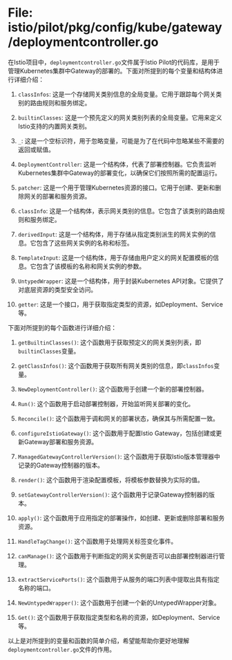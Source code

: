 # File: istio/pilot/pkg/config/kube/gateway/deploymentcontroller.go

在Istio项目中，`deploymentcontroller.go`文件属于Istio Pilot的代码库，是用于管理Kubernetes集群中Gateway的部署的。下面对所提到的每个变量和结构体进行详细介绍：

1. `classInfos`: 这是一个存储网关类别信息的全局变量。它用于跟踪每个网关类别的路由规则和服务绑定。

2. `builtinClasses`: 这是一个预先定义的网关类别列表的全局变量。它用来定义Istio支持的内置网关类别。

3. `_`: 这是一个空标识符，用于忽略变量，可能是为了在代码中忽略某些不需要的返回或赋值。

4. `DeploymentController`: 这是一个结构体，代表了部署控制器。它负责监听Kubernetes集群中Gateway的部署变化，以确保它们按照所需的配置运行。

5. `patcher`: 这是一个用于管理Kubernetes资源的接口。它用于创建、更新和删除网关的部署和服务资源。

6. `classInfo`: 这是一个结构体，表示网关类别的信息。它包含了该类别的路由规则和服务绑定。

7. `derivedInput`: 这是一个结构体，用于存储从指定类别派生的网关实例的信息。它包含了这些网关实例的名称和标签。

8. `TemplateInput`: 这是一个结构体，用于存储由用户定义的网关配置模板的信息。它包含了该模板的名称和网关实例的参数。

9. `UntypedWrapper`: 这是一个结构体，用于封装Kubernetes API对象。它提供了对底层资源的类型安全访问。

10. `getter`: 这是一个接口，用于获取指定类型的资源，如Deployment、Service等。

下面对所提到的每个函数进行详细介绍：

1. `getBuiltinClasses()`: 这个函数用于获取预定义的网关类别列表，即`builtinClasses`变量。

2. `getClassInfos()`: 这个函数用于获取所有网关类别的信息，即`classInfos`变量。

3. `NewDeploymentController()`: 这个函数用于创建一个新的部署控制器。

4. `Run()`: 这个函数用于启动部署控制器，开始监听网关部署的变化。

5. `Reconcile()`: 这个函数用于调和网关的部署状态，确保其与所需配置一致。

6. `configureIstioGateway()`: 这个函数用于配置Istio Gateway，包括创建或更新Gateway部署和服务资源。

7. `ManagedGatewayControllerVersion()`: 这个函数用于获取Istio版本管理器中记录的Gateway控制器的版本。

8. `render()`: 这个函数用于渲染配置模板，将模板参数替换为实际的值。

9. `setGatewayControllerVersion()`: 这个函数用于记录Gateway控制器的版本。

10. `apply()`: 这个函数用于应用指定的部署操作，如创建、更新或删除部署和服务资源。

11. `HandleTagChange()`: 这个函数用于处理网关标签变化事件。

12. `canManage()`: 这个函数用于判断指定的网关实例是否可以由部署控制器进行管理。

13. `extractServicePorts()`: 这个函数用于从服务的端口列表中提取出具有指定名称的端口。

14. `NewUntypedWrapper()`: 这个函数用于创建一个新的UntypedWrapper对象。

15. `Get()`: 这个函数用于获取指定类型和名称的资源，如Deployment、Service等。

以上是对所提到的变量和函数的简单介绍，希望能帮助你更好地理解`deploymentcontroller.go`文件的作用。

